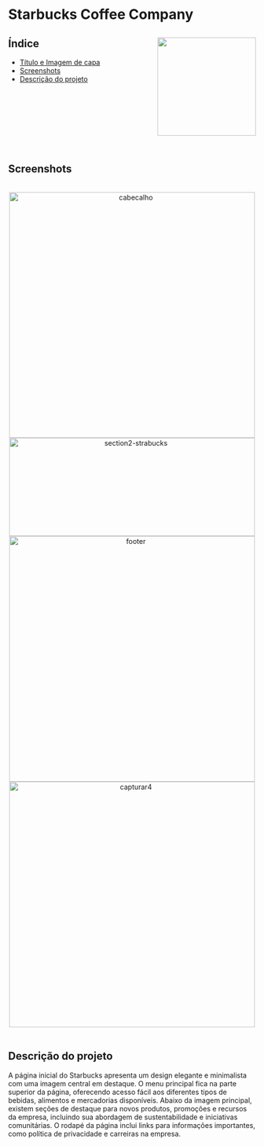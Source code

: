 # Starbucks Coffee Company

<div style="display: inline_block">

<img src="https://logodownload.org/wp-content/uploads/2017/10/Starbucks-logo.png" width="200px" align="right" />

## Índice
 
 - [Título e Imagem de capa](#Starbucks-Coffee-Starbuck)
 - [Screenshots](#Screenshots)
 - [Descrição do projeto](#Descrição-do-projeto)

</div>

<br>
<br>
<br>
<br>
<br>
<br>
<br>

##  Screenshots

<br>

<div>
<div align="center">
<img width="500px" alt="cabecalho" src="https://github.com/gabrielalencs/Starbucks-Coffee-Company/assets/127636935/b145d83e-3cad-421f-bfce-40037e6c53ab">
<img width="500px" height="200px" alt="section2-strabucks" src="https://github.com/gabrielalencs/Starbucks-Coffee-Company/assets/127636935/a5b36f47-655f-4594-8db0-1eedcc25e1b9">
<br>
<img width="500px" alt="footer" src="https://github.com/gabrielalencs/Starbucks-Coffee-Company/assets/127636935/5d56d85a-1784-4cd8-b527-6cde001c518b">
<img width="500px" alt="capturar4" src="https://github.com/gabrielalencs/Starbucks-Coffee-Company/assets/127636935/8afce86c-0e4e-436e-a293-d285495d5c4d">
</div>

<br>

## Descrição do projeto

<p>
   A página inicial do Starbucks apresenta um design elegante e minimalista com uma imagem central em destaque. O menu principal fica na parte superior da página, oferecendo acesso fácil aos diferentes tipos de bebidas, alimentos e mercadorias disponíveis. Abaixo da imagem principal, existem seções de destaque para novos produtos, promoções e recursos da empresa, incluindo sua abordagem de sustentabilidade e iniciativas comunitárias. O rodapé da página inclui links para informações importantes, como política de privacidade e carreiras na empresa.
</p>




